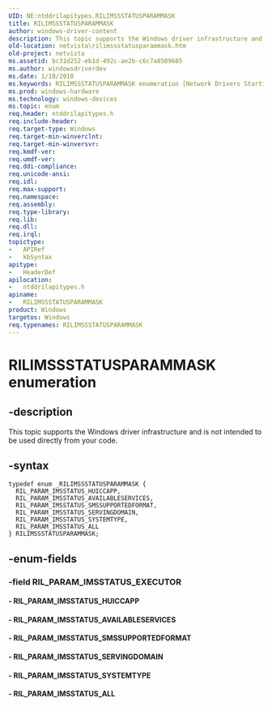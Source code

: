 ```yaml
---
UID: NE:ntddrilapitypes.RILIMSSSTATUSPARAMMASK
title: RILIMSSSTATUSPARAMMASK
author: windows-driver-content
description: This topic supports the Windows driver infrastructure and is not intended to be used directly from your code.
old-location: netvista\rilimssstatusparammask.htm
old-project: netvista
ms.assetid: bc31d252-eb1d-492c-ae2b-c6c7a8509685
ms.author: windowsdriverdev
ms.date: 1/18/2018
ms.keywords: RILIMSSSTATUSPARAMMASK enumeration [Network Drivers Starting with Windows Vista], RIL_PARAM_IMSSTATUS_HUICCAPP, RIL_PARAM_IMSSTATUS_AVAILABLESERVICES, RIL_PARAM_IMSSTATUS_SMSSUPPORTEDFORMAT, ntddrilapitypes/RILIMSSSTATUSPARAMMASK, RILIMSSSTATUSPARAMMASK, RIL_PARAM_IMSSTATUS_SYSTEMTYPE, ntddrilapitypes/RIL_PARAM_IMSSTATUS_ALL, ntddrilapitypes/RIL_PARAM_IMSSTATUS_HUICCAPP, netvista.rilimssstatusparammask, ntddrilapitypes/RIL_PARAM_IMSSTATUS_SERVINGDOMAIN, ntddrilapitypes/RIL_PARAM_IMSSTATUS_SYSTEMTYPE, RIL_PARAM_IMSSTATUS_SERVINGDOMAIN, RIL_PARAM_IMSSTATUS_ALL, ntddrilapitypes/RIL_PARAM_IMSSTATUS_AVAILABLESERVICES, ntddrilapitypes/RIL_PARAM_IMSSTATUS_SMSSUPPORTEDFORMAT
ms.prod: windows-hardware
ms.technology: windows-devices
ms.topic: enum
req.header: ntddrilapitypes.h
req.include-header: 
req.target-type: Windows
req.target-min-winverclnt: 
req.target-min-winversvr: 
req.kmdf-ver: 
req.umdf-ver: 
req.ddi-compliance: 
req.unicode-ansi: 
req.idl: 
req.max-support: 
req.namespace: 
req.assembly: 
req.type-library: 
req.lib: 
req.dll: 
req.irql: 
topictype:
-	APIRef
-	kbSyntax
apitype:
-	HeaderDef
apilocation:
-	ntddrilapitypes.h
apiname:
-	RILIMSSSTATUSPARAMMASK
product: Windows
targetos: Windows
req.typenames: RILIMSSSTATUSPARAMMASK
---
```


# RILIMSSSTATUSPARAMMASK enumeration


## -description


This topic supports the Windows driver infrastructure and is not intended to be used directly from your code.


## -syntax


````
typedef enum _RILIMSSSTATUSPARAMMASK { 
  RIL_PARAM_IMSSTATUS_HUICCAPP,
  RIL_PARAM_IMSSTATUS_AVAILABLESERVICES,
  RIL_PARAM_IMSSTATUS_SMSSUPPORTEDFORMAT,
  RIL_PARAM_IMSSTATUS_SERVINGDOMAIN,
  RIL_PARAM_IMSSTATUS_SYSTEMTYPE,
  RIL_PARAM_IMSSTATUS_ALL
} RILIMSSSTATUSPARAMMASK;
````


## -enum-fields




### -field RIL_PARAM_IMSSTATUS_EXECUTOR



#### - RIL_PARAM_IMSSTATUS_HUICCAPP



#### - RIL_PARAM_IMSSTATUS_AVAILABLESERVICES



#### - RIL_PARAM_IMSSTATUS_SMSSUPPORTEDFORMAT



#### - RIL_PARAM_IMSSTATUS_SERVINGDOMAIN



#### - RIL_PARAM_IMSSTATUS_SYSTEMTYPE



#### - RIL_PARAM_IMSSTATUS_ALL


